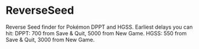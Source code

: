 # ReverseSeed
Reverse Seed finder for Pokémon DPPT and HGSS.
Earliest delays you can hit:
DPPT: 700 from Save & Quit, 5000 from New Game.
HGSS: 550 from Save & Quit, 3000 from New Game.

